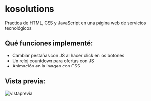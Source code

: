 # kosolutions
Practica de HTML, CSS y JavaScript en una página web de servicios tecnológicos

## Qué funciones implementé:
- Cambiar pestañas con JS al hacer click en los botones
- Un reloj countdown para ofertas con JS
- Animación en la imagen con CSS

## Vista previa:
![vistaprevia](https://github.com/cindygnaedinger/kosolutions/assets/100149373/18bcff58-9059-463b-bdd8-9e37557b8402)

